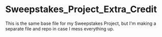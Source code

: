 # Sweepstakes_Project_Extra_Credit
This is the same base file for my Sweepstakes Project, but I'm making a separate file and repo in case I mess everything up.
